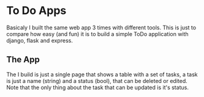 # To Do Apps
Basicaly I built the same web app 3 times with different tools. This is just to compare how easy (and fun) it is to build a simple ToDo application with django, flask and express.

## The App
The I build is just a single page that shows a table with a set of tasks, a task is just a name (string) and a status (bool), that can be deleted or edited. Note that the only thing about the task that can be updated is it's status. 
